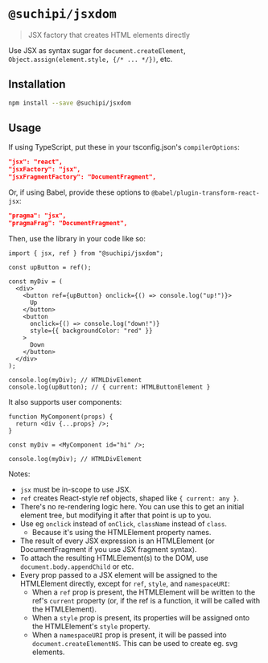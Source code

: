 # `@suchipi/jsxdom`

> JSX factory that creates HTML elements directly

Use JSX as syntax sugar for `document.createElement`, `Object.assign(element.style, {/* ... */})`, etc.

## Installation

```sh
npm install --save @suchipi/jsxdom
```

## Usage

If using TypeScript, put these in your tsconfig.json's `compilerOptions`:

```json
"jsx": "react",
"jsxFactory": "jsx",
"jsxFragmentFactory": "DocumentFragment",
```

Or, if using Babel, provide these options to `@babel/plugin-transform-react-jsx`:

```json
"pragma": "jsx",
"pragmaFrag": "DocumentFragment",
```

Then, use the library in your code like so:

```tsx
import { jsx, ref } from "@suchipi/jsxdom";

const upButton = ref();

const myDiv = (
  <div>
    <button ref={upButton} onclick={() => console.log("up!")}>
      Up
    </button>
    <button
      onclick={() => console.log("down!")}
      style={{ backgroundColor: "red" }}
    >
      Down
    </button>
  </div>
);

console.log(myDiv); // HTMLDivElement
console.log(upButton); // { current: HTMLButtonElement }
```

It also supports user components:

```tsx
function MyComponent(props) {
  return <div {...props} />;
}

const myDiv = <MyComponent id="hi" />;

console.log(myDiv); // HTMLDivElement
```

Notes:

- `jsx` must be in-scope to use JSX.
- `ref` creates React-style ref objects, shaped like `{ current: any }`.
- There's no re-rendering logic here. You can use this to get an initial element tree, but modifying it after that point is up to you.
- Use eg `onclick` instead of `onClick`, `className` instead of `class`.
  - Because it's using the HTMLElement property names.
- The result of every JSX expression is an HTMLElement (or DocumentFragment if you use JSX fragment syntax).
- To attach the resulting HTMLElement(s) to the DOM, use `document.body.appendChild` or etc.
- Every prop passed to a JSX element will be assigned to the HTMLElement directly, except for `ref`, `style`, and `namespaceURI`:
  - When a `ref` prop is present, the HTMLElement will be written to the ref's `current` property (or, if the ref is a function, it will be called with the HTMLElement).
  - When a `style` prop is present, its properties will be assigned onto the HTMLElement's `style` property.
  - When a `namespaceURI` prop is present, it will be passed into `document.createElementNS`. This can be used to create eg. svg elements.
